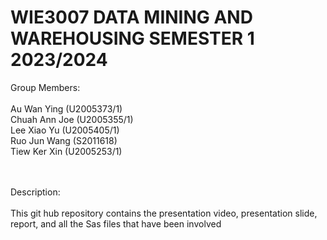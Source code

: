 # WIE3007 DATA MINING AND WAREHOUSING SEMESTER 1 2023/2024

Group Members: <br><br>
Au Wan Ying (U2005373/1) <br>
Chuah Ann Joe (U2005355/1)<br>
Lee Xiao Yu (U2005405/1)<br>
Ruo Jun Wang (S2011618)<br>
Tiew Ker Xin (U2005253/1)<br><br><br>


Description: <br><br>
This git hub repository contains the presentation video, presentation slide, report, and all the Sas files that have been involved

